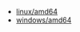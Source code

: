 
* <a href="https://caddyserver.com/api/download?os=linux&arch=amd64&p=github.com%2Fgreenpau%2Fcaddy-auth-portal%40v1.4.10&p=github.com%2Fgreenpau%2Fcaddy-auth-jwt%40v1.3.9&p=github.com%2Fgreenpau%2Fcaddy-trace%40v1.1.7" target="_blank">linux/amd64</a>
* <a href="https://caddyserver.com/api/download?os=windows&arch=amd64&p=github.com%2Fgreenpau%2Fcaddy-auth-portal%40v1.4.10&p=github.com%2Fgreenpau%2Fcaddy-auth-jwt%40v1.3.9&p=github.com%2Fgreenpau%2Fcaddy-trace%40v1.1.7" target="_blank">windows/amd64</a>
